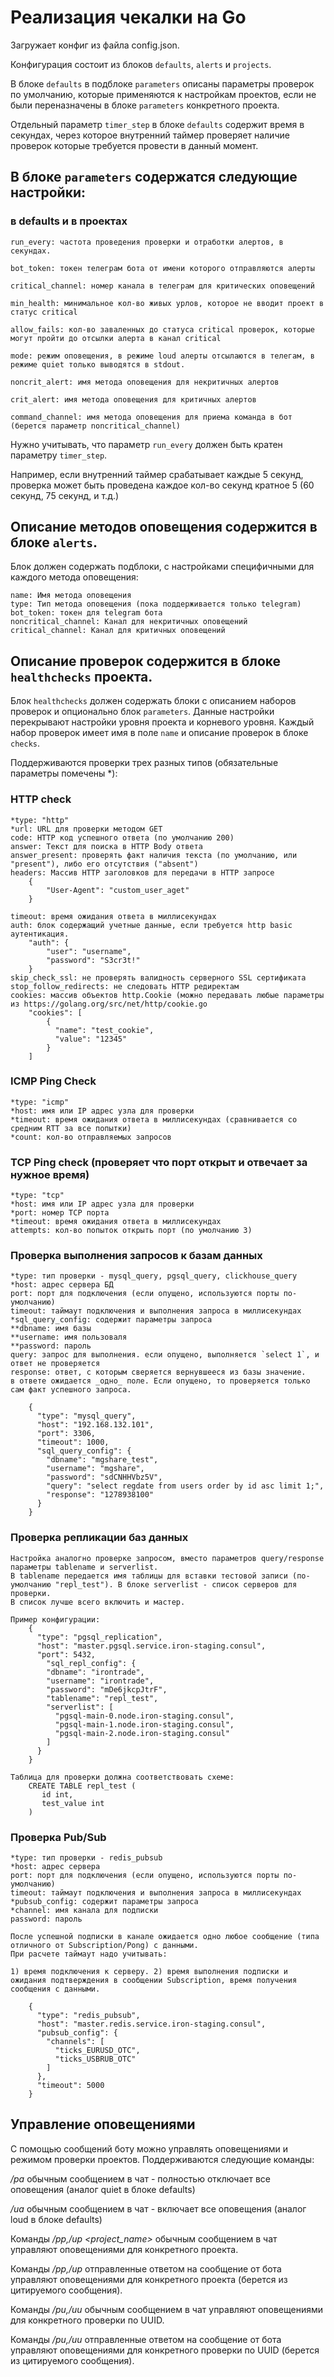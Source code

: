 # Реализация чекалки на Go

Загружает конфиг из файла config.json.


Конфигурация состоит из блоков `defaults`, `alerts` и `projects`.

В блоке `defaults` в подблоке `parameters` описаны параметры проверок по умолчанию, которые применяются к настройкам проектов, если не были переназначены в блоке `parameters` конкретного проекта.

Отдельный параметр `timer_step` в блоке `defaults` содержит время в секундах, через которое внутренний таймер проверяет наличие проверок которые требуется провести в данный момент.

## В блоке `parameters` содержатся следующие настройки:

### в defaults и в проектах
```
run_every: частота проведения проверки и отработки алертов, в секундах.

bot_token: токен телеграм бота от имени которого отправляются алерты

critical_channel: номер канала в телеграм для критических оповещений

min_health: минимальное кол-во живых урлов, которое не вводит проект в статус critical

allow_fails: кол-во заваленных до статуса critical проверок, которые могут пройти до отсылки алерта в канал critical

mode: режим оповещения, в режиме loud алерты отсылаются в телегам, в режиме quiet только выводятся в stdout.

noncrit_alert: имя метода оповещения для некритичных алертов

crit_alert: имя метода оповещения для критичных алертов

command_channel: имя метода оповещения для приема команда в бот (берется параметр noncritical_channel)
```

Нужно учитывать, что параметр `run_every` должен быть кратен параметру `timer_step`.

Например, если внутренний таймер срабатывает каждые 5 секунд, проверка может быть проведена каждое кол-во секунд кратное 5 (60 секунд, 75 секунд, и т.д.)


## Описание методов оповещения содержится в блоке `alerts`.

Блок должен содержать подблоки, с настройками специфичными для каждого метода оповещения:

```
name: Имя метода оповещения
type: Тип метода оповещения (пока поддерживается только telegram)
bot_token: токен для telegram бота 
noncritical_channel: Канал для некритичных оповещений
critical_channel: Канал для критичных оповещений
```

## Описание проверок содержится в блоке `healthchecks` проекта.

Блок `healthchecks` должен содержать блоки с описанием наборов проверок и опционально блок `parameters`.
Данные настройки перекрывают настройки уровня проекта и корневого уровня.
Каждый набор проверок имеет имя в поле `name` и описание проверок в блоке `checks`.

Поддерживаются проверки трех разных типов (обязательные параметры помечены *):

### HTTP check
```
*type: "http"
*url: URL для проверки методом GET
code: HTTP код успешного ответа (по умолчанию 200)
answer: Текст для поиска в HTTP Body ответа
answer_present: проверять факт наличия текста (по умолчанию, или "present"), либо его отсутствия ("absent")
headers: Массив HTTP заголовков для передачи в HTTP запросе
    {
        "User-Agent": "custom_user_aget"
    }

timeout: время ожидания ответа в миллисекундах
auth: блок содержащий учетные данные, если требуется http basic аутентикация.
    "auth": {
        "user": "username",
        "password": "S3cr3t!"
    }
skip_check_ssl: не проверять валидность серверного SSL сертификата
stop_follow_redirects: не следовать HTTP редиректам
cookies: массив объектов http.Cookie (можно передавать любые параметры из https://golang.org/src/net/http/cookie.go
    "cookies": [
        {
          "name": "test_cookie",
          "value": "12345"
        }
    ]

```


### ICMP Ping Check
```
*type: "icmp"
*host: имя или IP адрес узла для проверки
*timeout: время ожидания ответа в миллисекундах (сравнивается со средним RTT за все попытки)
*count: кол-во отправляемых запросов
```

### TCP Ping check (проверяет что порт открыт и отвечает за нужное время)
```
*type: "tcp"
*host: имя или IP адрес узла для проверки
*port: номер TCP порта
*timeout: время ожидания ответа в миллисекундах
attempts: кол-во попыток открыть порт (по умолчанию 3)
```

### Проверка выполнения запросов к базам данных
```
*type: тип проверки - mysql_query, pgsql_query, clickhouse_query
*host: адрес сервера БД
port: порт для подключения (если опущено, используются порты по-умолчанию)
timeout: таймаут подключения и выполнения запроса в миллисекундах
*sql_query_config: содержит параметры запроса
**dbname: имя базы
**username: имя пользоваля
**password: пароль
query: запрос для выполнения. если опущено, выполняется `select 1`, и ответ не проверяется
response: ответ, с которым сверяется вернувшееся из базы значение. 
в ответе ожидается _одно_ поле. Если опущено, то проверяется только сам факт успешного запроса.

    {
      "type": "mysql_query",
      "host": "192.168.132.101",
      "port": 3306,
      "timeout": 1000,
      "sql_query_config": {
        "dbname": "mgshare_test",
        "username": "mgshare",
        "password": "sdCNHHVbz5V",
        "query": "select regdate from users order by id asc limit 1;",
        "response": "1278938100"
      }
    }

```

### Проверка репликации баз данных
```
Настройка аналогно проверке запросом, вместо параметров query/response параметры tablename и serverlist.
В tablename передается имя таблицы для вставки тестовой записи (по-умолчанию "repl_test"). В блоке serverlist - список серверов для проверки.
В список лучше всего включить и мастер.

Пример конфигурации:
    {
      "type": "pgsql_replication",
      "host": "master.pgsql.service.iron-staging.consul",
      "port": 5432,
        "sql_repl_config": {
        "dbname": "irontrade",
        "username": "irontrade",
        "password": "mDe6jkcpJtrF",
        "tablename": "repl_test",
        "serverlist": [
          "pgsql-main-0.node.iron-staging.consul",
          "pgsql-main-1.node.iron-staging.consul",
          "pgsql-main-2.node.iron-staging.consul"
        ]
      }
    }

Таблица для проверки должна соответствовать схеме:
    CREATE TABLE repl_test (
       id int,
       test_value int
    )
```

### Проверка Pub/Sub
```
*type: тип проверки - redis_pubsub
*host: адрес сервера
port: порт для подключения (если опущено, используются порты по-умолчанию)
timeout: таймаут подключения и выполнения запроса в миллисекундах
*pubsub_config: содержит параметры запроса
*channel: имя канала для подписки
password: пароль

После успешной подписки в канале ожидается одно любое сообщение (типа отличного от Subscription/Pong) с данными.
При расчете таймаут надо учитывать:

1) время подключения к серверу. 2) время выполнения подписки и ожидания подтверждения в сообщении Subscription, время получения сообщения с данными.

    {
      "type": "redis_pubsub",
      "host": "master.redis.service.iron-staging.consul",
      "pubsub_config": {
        "channels": [
          "ticks_EURUSD_OTC",
          "ticks_USBRUB_OTC"
        ]
      },
      "timeout": 5000
    }

```


## Управление оповещениями

С помощью сообщений боту можно управлять оповещениями и режимом проверки проектов.
Поддерживаются следующие команды:

*/pa* обычным сообщением в чат - полностью отключает все оповещения (аналог quiet в блоке defaults)

*/ua* обычным сообщением в чат - включает все оповещения (аналог loud в блоке defaults)

Команды */pp,/up <project_name>* обычным сообщением в чат управляют оповещениями для конкретного проекта.

Команды */pp,/up* отправленные ответом на сообщение от бота управляют оповещениями для конкретного проекта (берется из цитируемого сообщения).

Команды */pu,/uu  <UUID>* обычным сообщением в чат управляют оповещениями для конкретного проверки по UUID.

Команды */pu,/uu* отправленные ответом на сообщение от бота управляют оповещениями для конкретного проверки по UUID (берется из цитируемого сообщения).

